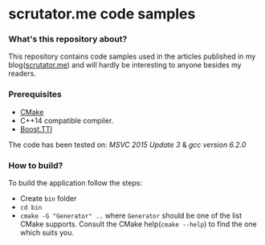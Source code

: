 # scrutator.me code samples #

### What's this repository about? ###

This repository contains code samples used in the articles published in my blog([scrutator.me](http://scrutator.me)) and will hardly be interesting to anyone besides my readers.

### Prerequisites ###

* [CMake](https://cmake.org)
* C++14 compatible compiler.
* [Boost.TTI](http://www.boost.org/doc/libs/1_63_0/libs/tti/doc/html/index.html)

The code has been tested on: *MSVC 2015 Update 3* & *gcc version 6.2.0*

### How to build? ###

To build the application follow the steps:

* Create `bin` folder
* `cd bin`
* `cmake -G "Generator" ..` where `Generator` should be one of the list CMake supports. Consult the CMake help(`cmake --help`) to find the one which suits you.   

